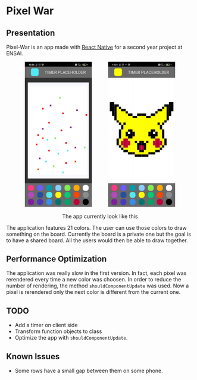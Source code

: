 # Pixel War

## Presentation

Pixel-War is an app made with [React Native](https://reactnative.dev/) for a second year project at ENSAI. 

<p align="center">
    <img src="./ressources_out/screenshot_demo.jpg" alt="drawing" width="180" style = "margin: 0px 20px"/>
    <img src="./ressources_out/screenshot_pikachu.jpg" alt="drawing" width="180" style = "margin: 0px 20px"/>
</p>
<p align="center">
The app currently look like this
</p>

The application features 21 colors. The user can use those colors to draw something on the board. Currently the board is a private one but the goal is to have a shared board. All the users would then be able to draw together.

## Performance Optimization


The application was really slow in the first version. In fact, each pixel was rerendered every time a new color was choosen. In order to reduce the number of rendering, the method ``shouldComponentUpdate`` was used. Now a pixel is rerendered only the next color is different from the current one.

## TODO

- Add a timer on client side
- Transform function objects to class
- Optimize the app with ``shouldComponentUpdate``.

## Known Issues
 
- Some rows have a small gap between them on some phone.